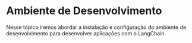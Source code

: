 # Ambiente de Desenvolvimento

>
Nesse tópico iremos abordar a instalação e configuração do 
ambiente de desenvolvimento para desenvolver aplicações 
com o LangChain.
>
